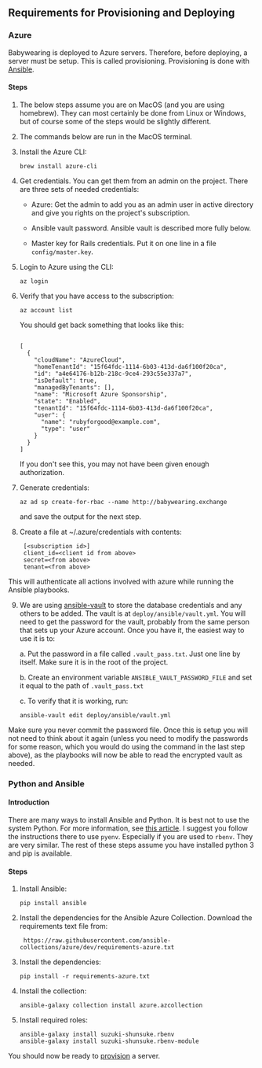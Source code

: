## Requirements for Provisioning and Deploying

### Azure

Babywearing is deployed to Azure servers. Therefore, before deploying, a server must be setup. This is
called provisioning. Provisioning is done with [Ansible](https://docs.ansible.com).

#### Steps

1. The below steps assume you are on MacOS (and you are using homebrew). They can most certainly be done from Linux or
Windows, but of course some of the steps would be slightly different.

2. The commands below are run in the MacOS terminal.

3. Install the Azure CLI:

       brew install azure-cli
    
4. Get credentials. You can get them from an admin on the project. There are three sets of needed credentials:
 
    - Azure: Get the admin to add you as an admin user in active directory and give you rights on the
      project's subscription.
       
    - Ansible vault password. Ansible vault is described more fully below.
   
    - Master key for Rails credentials. Put it on one line in a file `config/master.key`.
    
5. Login to Azure using the CLI:

       az login    
       
6. Verify that you have access to the subscription:       

    ```
    az account list
    ```
 
    You should get back something that looks like this: 

    ```

    [
      {
        "cloudName": "AzureCloud",
        "homeTenantId": "15f64fdc-1114-6b03-413d-da6f100f20ca",
        "id": "a4e64176-b12b-218c-9ce4-293c55e337a7",
        "isDefault": true,
        "managedByTenants": [],
        "name": "Microsoft Azure Sponsorship",
        "state": "Enabled",
        "tenantId": "15f64fdc-1114-6b03-413d-da6f100f20ca",
        "user": {
          "name": "rubyforgood@example.com",
          "type": "user"
        }
      }
    ]
    ```    

    If you don't see this, you may not have been given enough authorization.

7. Generate credentials:

       az ad sp create-for-rbac --name http://babywearing.exchange
       
    and save the output for the next step.

8. Create a file at ~/.azure/credentials with contents:

        [<subscription id>]
        client_id=<client id from above>
        secret=<from above>
        tenant=<from above>
        
This will authenticate all actions involved with azure while running the Ansible playbooks.

9. We are using [ansible-vault](https://docs.ansible.com/ansible/latest/user_guide/vault.html) to store the database
 credentials and any others to be added. The vault is at `deploy/ansible/vault.yml`. You will need to get the 
 password for the vault, probably from the same person that sets up your Azure account. Once you have it, the easiest
 way to use it is to:
 
    a. Put the password in a file called `.vault_pass.txt`. Just one line by itself. Make sure it is in the root of
    the project.
    
    b. Create an environment variable `ANSIBLE_VAULT_PASSWORD_FILE` and set it equal to the path of `.vault_pass.txt`
    
    c. To verify that it is working, run:
     
       ansible-vault edit deploy/ansible/vault.yml     

Make sure you never commit the password file. Once this is setup you will not need to think about it again (unless 
you need to modify the passwords for some reason, which you would do using the command in the last step above), as
the playbooks will now be able to read the encrypted vault as needed.

### Python and Ansible

#### Introduction

There are many ways to install Ansible and Python. It is best not to use the system Python. For more information,
see [this article](https://opensource.com/article/19/5/python-3-default-mac). I suggest you follow the instructions
there to use `pyenv`. Especially if you are used to `rbenv`. They are very similar. The rest of these steps assume
you have installed python 3 and pip is available.

#### Steps        
       
1. Install Ansible:

       pip install ansible
       
2.  Install the dependencies for the Ansible Azure Collection. Download the requirements text file from:

         https://raw.githubusercontent.com/ansible-collections/azure/dev/requirements-azure.txt

3. Install the dependencies:

       pip install -r requirements-azure.txt
       
4. Install the collection:

       ansible-galaxy collection install azure.azcollection
       
5. Install required roles:

       ansible-galaxy install suzuki-shunsuke.rbenv
       ansible-galaxy install suzuki-shunsuke.rbenv-module 
       
You should now be ready to [provision](provision.md) a server.                    
       